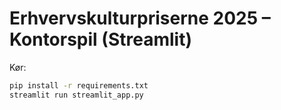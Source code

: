 # Erhvervskulturpriserne 2025 – Kontorspil (Streamlit)

Kør:
```bash
pip install -r requirements.txt
streamlit run streamlit_app.py
```
